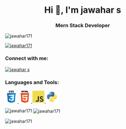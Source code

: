 <h1 align="center">Hi 👋, I'm jawahar s</h1>
<h3 align="center">Mern Stack Developer</h3>

<p align="left"> <img src="https://komarev.com/ghpvc/?username=jawahar171&label=Profile%20views&color=0e75b6&style=flat" alt="jawahar171" /> </p>

<p align="left"> <a href="https://github.com/ryo-ma/github-profile-trophy"><img src="https://github-profile-trophy.vercel.app/?username=jawahar171" alt="jawahar171" /></a> </p>

<h3 align="left">Connect with me:</h3>
<p align="left">
<a href="https://linkedin.com/in/jawahar s" target="blank"><img align="center" src="https://raw.githubusercontent.com/rahuldkjain/github-profile-readme-generator/master/src/images/icons/Social/linked-in-alt.svg" alt="jawahar s" height="30" width="40" /></a>
</p>

<h3 align="left">Languages and Tools:</h3>
<p align="left"> <a href="https://www.w3schools.com/css/" target="_blank" rel="noreferrer"> <img src="https://raw.githubusercontent.com/devicons/devicon/master/icons/css3/css3-original-wordmark.svg" alt="css3" width="40" height="40"/> </a> <a href="https://www.w3.org/html/" target="_blank" rel="noreferrer"> <img src="https://raw.githubusercontent.com/devicons/devicon/master/icons/html5/html5-original-wordmark.svg" alt="html5" width="40" height="40"/> </a> <a href="https://developer.mozilla.org/en-US/docs/Web/JavaScript" target="_blank" rel="noreferrer"> <img src="https://raw.githubusercontent.com/devicons/devicon/master/icons/javascript/javascript-original.svg" alt="javascript" width="40" height="40"/> </a> <a href="https://www.python.org" target="_blank" rel="noreferrer"> <img src="https://raw.githubusercontent.com/devicons/devicon/master/icons/python/python-original.svg" alt="python" width="40" height="40"/> </a> </p>

<p><img align="left" src="https://github-readme-stats.vercel.app/api/top-langs?username=jawahar171&show_icons=true&locale=en&layout=compact" alt="jawahar171" /></p>

<p>&nbsp;<img align="center" src="https://github-readme-stats.vercel.app/api?username=jawahar171&show_icons=true&locale=en" alt="jawahar171" /></p>

<p><img align="center" src="https://github-readme-streak-stats.herokuapp.com/?user=jawahar171&" alt="jawahar171" /></p>
